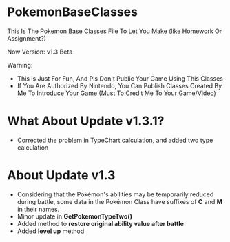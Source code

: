 # PokemonBaseClasses
This Is The Pokemon Base Classes File To Let You Make (like Homework Or Assignment?)

Now Version:
v1.3 Beta

Warning:
- This is Just For Fun, And Pls Don't Public Your Game Using This Classes
- If You Are Authorized By Nintendo, You Can Publish Classes Created By Me To Introduce Your Game (Must To Credit Me To Your Game/Video)


# What About Update v1.3.1?
- Corrected the problem in TypeChart calculation, and added two type calculation

# About Update v1.3
- Considering that the Pokémon's abilities may be temporarily reduced during battle, some data in the Pokémon Class have suffixes of **C** and **M** in their names.
- Minor update in **GetPokemonTypeTwo()**
- Added method to **restore original ability value after battle**
- Added **level up** method
